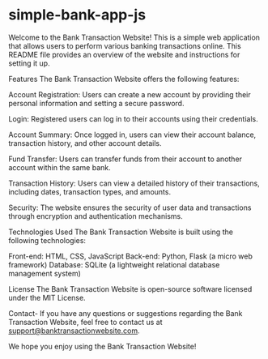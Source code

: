 # simple-bank-app-js
Welcome to the Bank Transaction Website! This is a simple web application that allows users to perform various banking transactions online. This README file provides an overview of the website and instructions for setting it up.

Features
The Bank Transaction Website offers the following features:

Account Registration: Users can create a new account by providing their personal information and setting a secure password.

Login: Registered users can log in to their accounts using their credentials.

Account Summary: Once logged in, users can view their account balance, transaction history, and other account details.

Fund Transfer: Users can transfer funds from their account to another account within the same bank.

Transaction History: Users can view a detailed history of their transactions, including dates, transaction types, and amounts.

Security: The website ensures the security of user data and transactions through encryption and authentication mechanisms.

Technologies Used
The Bank Transaction Website is built using the following technologies:

Front-end: HTML, CSS, JavaScript
Back-end: Python, Flask (a micro web framework)
Database: SQLite (a lightweight relational database management system)

License
The Bank Transaction Website is open-source software licensed under the MIT License.

Contact-
If you have any questions or suggestions regarding the Bank Transaction Website, feel free to contact us at support@banktransactionwebsite.com.

We hope you enjoy using the Bank Transaction Website!

